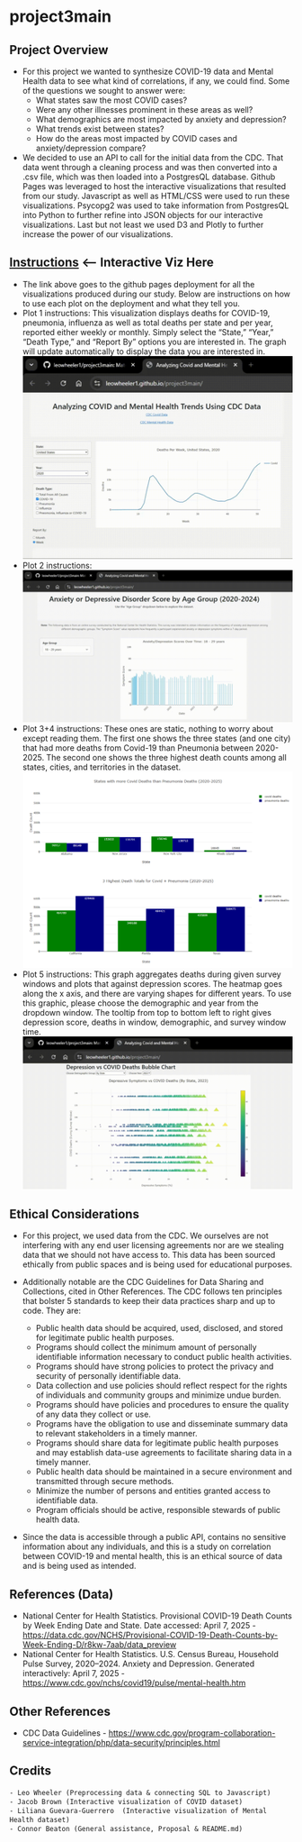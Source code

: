 # project3main

## Project Overview
  - For this project we wanted to synthesize COVID-19 data and Mental Health data to see what kind of correlations, if any, we could find. Some of the questions we sought to answer were:
      - What states saw the most COVID cases?
      - Were any other illnesses prominent in these areas as well?
      - What demographics are most impacted by anxiety and depression?
      - What trends exist between states?
      - How do the areas most impacted by COVID cases and anxiety/depression compare?
  - We decided to use an API to call for the initial data from the CDC. That data went through a cleaning process and was then converted  into a .csv file, which was then loaded into a PostgresQL database. Github Pages was leveraged to host the interactive visualizations that resulted from our study. Javascript as well as HTML/CSS were used to run these visualizations. Psycopg2 was used to take information from PostgresQL into Python to further refine into JSON objects for our interactive visualizations. Last but not least we used D3 and Plotly to further increase the power of our visualizations.

## [Instructions](https://leowheeler1.github.io/project3main/) <-- Interactive Viz Here
  - The link above goes to the github pages deployment for all the visualizations produced during our study. Below are instructions on how to use each plot on the deployment and what they tell you.
  - Plot 1 instructions: This visualization displays deaths for COVID-19, pneumonia, influenza as well as total deaths per state and per year, reported either weekly or monthly.  Simply select the “State,” “Year,” “Death Type,” and “Report By” options you are interested in.  The graph will update automatically to display      the data you are interested in.
    ![Plot 1](images/graph1.gif) 
  - Plot 2 instructions:
    ![Plot 2](images/graph2.gif)
  - Plot 3+4 instructions: These ones are static, nothing to worry about except reading them. The first one shows the three states (and one city) that had more deaths from Covid-19 than Pneumonia between 2020-2025. The second one shows the three highest death counts among all states, cities, and territories in the dataset.  
    ![Plots 3 and 4](images/graph3&4.png) 
  - Plot 5 instructions: This graph aggregates deaths during given survey windows and plots that against depression scores. The heatmap goes along the x axis, and there are varying shapes for different years. To use this graphic, please choose the demographic and year from the dropdown window. The tooltip from top to bottom left to right gives depression score, deaths in window, demographic, and survey window time.
    ![Plot 5](images/graph5.gif)
## Ethical Considerations
  - For this project, we used data from the CDC. We ourselves are not interfering with any end user licensing agreements nor are we stealing data that we should not have access to. This data has been sourced ethically from public spaces and is being used for educational purposes. 
  - Additionally notable are the CDC Guidelines for Data Sharing and Collections, cited in Other References. The CDC follows ten principles that bolster 5 standards to keep their data practices sharp and up to code. They are:
      - Public health data should be acquired, used, disclosed, and stored for legitimate public health purposes.
      - Programs should collect the minimum amount of personally identifiable information necessary to conduct public health activities.
      - Programs should have strong policies to protect the privacy and security of personally identifiable data.
      - Data collection and use policies should reflect respect for the rights of individuals and community groups and minimize undue burden.
      - Programs should have policies and procedures to ensure the quality of any data they collect or use.
      - Programs have the obligation to use and disseminate summary data to relevant stakeholders in a timely manner.
      - Programs should share data for legitimate public health purposes and may establish data-use agreements to facilitate sharing data in a timely manner.
      - Public health data should be maintained in a secure environment and transmitted through secure methods.
      - Minimize the number of persons and entities granted access to identifiable data.
      - Program officials should be active, responsible stewards of public health data.

  - Since the data is accessible through a public API, contains no sensitive information about any individuals, and this is a study on correlation between COVID-19 and mental health, this is an ethical source of data and is being used as intended. 

## References (Data)
  - National Center for Health Statistics. Provisional COVID-19 Death Counts by Week Ending Date and State. Date accessed: April 7, 2025
        - https://data.cdc.gov/NCHS/Provisional-COVID-19-Death-Counts-by-Week-Ending-D/r8kw-7aab/data_preview
  - National Center for Health Statistics. U.S. Census Bureau, Household Pulse Survey, 2020–2024. Anxiety and Depression. Generated interactively: April 7, 2025
        - https://www.cdc.gov/nchs/covid19/pulse/mental-health.htm


## Other References
  - CDC Data Guidelines
        - https://www.cdc.gov/program-collaboration-service-integration/php/data-security/principles.html


## Credits
    - Leo Wheeler (Preprocessing data & connecting SQL to Javascript)
    - Jacob Brown (Interactive visualization of COVID dataset)
    - Liliana Guevara-Guerrero  (Interactive visualization of Mental Health dataset)
    - Connor Beaton (General assistance, Proposal & README.md)
